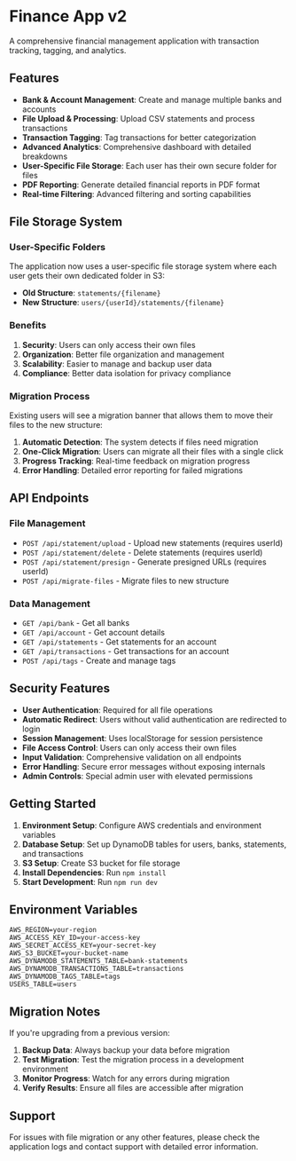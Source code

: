 # Finance App v2

A comprehensive financial management application with transaction tracking, tagging, and analytics.

## Features

- **Bank & Account Management**: Create and manage multiple banks and accounts
- **File Upload & Processing**: Upload CSV statements and process transactions
- **Transaction Tagging**: Tag transactions for better categorization
- **Advanced Analytics**: Comprehensive dashboard with detailed breakdowns
- **User-Specific File Storage**: Each user has their own secure folder for files
- **PDF Reporting**: Generate detailed financial reports in PDF format
- **Real-time Filtering**: Advanced filtering and sorting capabilities

## File Storage System

### User-Specific Folders

The application now uses a user-specific file storage system where each user gets their own dedicated folder in S3:

- **Old Structure**: `statements/{filename}`
- **New Structure**: `users/{userId}/statements/{filename}`

### Benefits

1. **Security**: Users can only access their own files
2. **Organization**: Better file organization and management
3. **Scalability**: Easier to manage and backup user data
4. **Compliance**: Better data isolation for privacy compliance

### Migration Process

Existing users will see a migration banner that allows them to move their files to the new structure:

1. **Automatic Detection**: The system detects if files need migration
2. **One-Click Migration**: Users can migrate all their files with a single click
3. **Progress Tracking**: Real-time feedback on migration progress
4. **Error Handling**: Detailed error reporting for failed migrations

## API Endpoints

### File Management

- `POST /api/statement/upload` - Upload new statements (requires userId)
- `POST /api/statement/delete` - Delete statements (requires userId)
- `POST /api/statement/presign` - Generate presigned URLs (requires userId)
- `POST /api/migrate-files` - Migrate files to new structure

### Data Management

- `GET /api/bank` - Get all banks
- `GET /api/account` - Get account details
- `GET /api/statements` - Get statements for an account
- `GET /api/transactions` - Get transactions for an account
- `POST /api/tags` - Create and manage tags

## Security Features

- **User Authentication**: Required for all file operations
- **Automatic Redirect**: Users without valid authentication are redirected to login
- **Session Management**: Uses localStorage for session persistence
- **File Access Control**: Users can only access their own files
- **Input Validation**: Comprehensive validation on all endpoints
- **Error Handling**: Secure error messages without exposing internals
- **Admin Controls**: Special admin user with elevated permissions

## Getting Started

1. **Environment Setup**: Configure AWS credentials and environment variables
2. **Database Setup**: Set up DynamoDB tables for users, banks, statements, and transactions
3. **S3 Setup**: Create S3 bucket for file storage
4. **Install Dependencies**: Run `npm install`
5. **Start Development**: Run `npm run dev`

## Environment Variables

```env
AWS_REGION=your-region
AWS_ACCESS_KEY_ID=your-access-key
AWS_SECRET_ACCESS_KEY=your-secret-key
AWS_S3_BUCKET=your-bucket-name
AWS_DYNAMODB_STATEMENTS_TABLE=bank-statements
AWS_DYNAMODB_TRANSACTIONS_TABLE=transactions
AWS_DYNAMODB_TAGS_TABLE=tags
USERS_TABLE=users
```

## Migration Notes

If you're upgrading from a previous version:

1. **Backup Data**: Always backup your data before migration
2. **Test Migration**: Test the migration process in a development environment
3. **Monitor Progress**: Watch for any errors during migration
4. **Verify Results**: Ensure all files are accessible after migration

## Support

For issues with file migration or any other features, please check the application logs and contact support with detailed error information.
